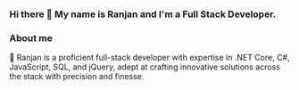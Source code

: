 ### Hi there 👋 My name is Ranjan and I'm a Full Stack Developer.

### About me
💜 Ranjan is a proficient full-stack developer with expertise in .NET Core, C#, JavaScript, SQL, and jQuery, adept at crafting innovative solutions across the stack with precision and finesse.

<!--
**rjcode01/rjcode01** is a ✨ _special_ ✨ repository because its `README.md` (this file) appears on your GitHub profile.

Here are some ideas to get you started:

- 🔭 I’m currently working on ...
- 🌱 I’m currently learning ...
- 👯 I’m looking to collaborate on ...
- 🤔 I’m looking for help with ...
- 💬 Ask me about ...
- 📫 How to reach me: ...
- 😄 Pronouns: ...
- ⚡ Fun fact: ...
-->
